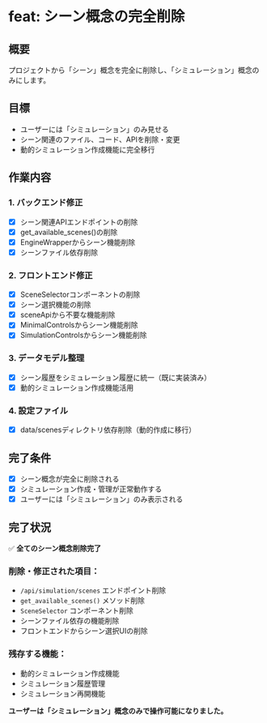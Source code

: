 # feat: シーン概念の完全削除

## 概要
プロジェクトから「シーン」概念を完全に削除し、「シミュレーション」概念のみにします。

## 目標
- ユーザーには「シミュレーション」のみ見せる
- シーン関連のファイル、コード、APIを削除・変更
- 動的シミュレーション作成機能に完全移行

## 作業内容

### 1. バックエンド修正
- [x] シーン関連APIエンドポイントの削除
- [x] get_available_scenes()の削除
- [x] EngineWrapperからシーン機能削除
- [x] シーンファイル依存削除

### 2. フロントエンド修正  
- [x] SceneSelectorコンポーネントの削除
- [x] シーン選択機能の削除
- [x] sceneApiから不要な機能削除
- [x] MinimalControlsからシーン機能削除
- [x] SimulationControlsからシーン機能削除

### 3. データモデル整理
- [x] シーン履歴をシミュレーション履歴に統一（既に実装済み）
- [x] 動的シミュレーション作成機能活用

### 4. 設定ファイル
- [x] data/scenesディレクトリ依存削除（動的作成に移行）

## 完了条件
- [x] シーン概念が完全に削除される
- [x] シミュレーション作成・管理が正常動作する
- [x] ユーザーには「シミュレーション」のみ表示される

## 完了状況
✅ **全てのシーン概念削除完了**

### 削除・修正された項目：
- `/api/simulation/scenes` エンドポイント削除
- `get_available_scenes()` メソッド削除
- `SceneSelector` コンポーネント削除
- シーンファイル依存の機能削除
- フロントエンドからシーン選択UIの削除

### 残存する機能：
- 動的シミュレーション作成機能
- シミュレーション履歴管理
- シミュレーション再開機能

**ユーザーは「シミュレーション」概念のみで操作可能になりました。** 